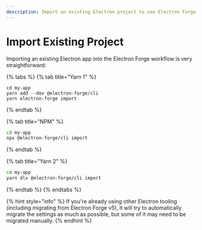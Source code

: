 ```yaml
---
description: Import an existing Electron project to use Electron Forge.
---
```


# Import Existing Project

Importing an existing Electron app into the Electron Forge workflow is very straightforward:

{% tabs %}
{% tab title="Yarn 1" %}
```
cd my-app
yarn add --dev @electron-forge/cli
yarn electron-forge import
```
{% endtab %}

{% tab title="NPM" %}
```bash
cd my-app
npx @electron-forge/cli import
```
{% endtab %}

{% tab title="Yarn 2" %}
```bash
cd my-app
yarn dlx @electron-forge/cli import
```
{% endtab %}
{% endtabs %}

{% hint style="info" %}
If you're already using other Electron tooling \(including migrating from Electron Forge v5\), it will try to automatically migrate the settings as much as possible, but some of it may need to be migrated manually.
{% endhint %}



